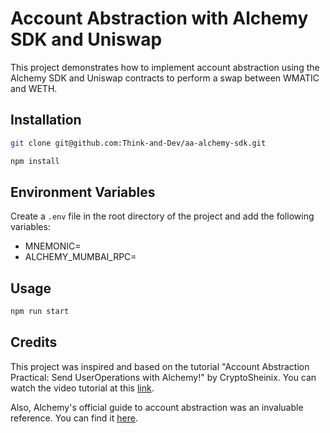 # Account Abstraction with Alchemy SDK and Uniswap

This project demonstrates how to implement account abstraction using the Alchemy SDK and Uniswap contracts to perform a swap between WMATIC and WETH.

## Installation

```bash
git clone git@github.com:Think-and-Dev/aa-alchemy-sdk.git

npm install
```

## Environment Variables

Create a `.env` file in the root directory of the project and add the following variables:

- MNEMONIC=
- ALCHEMY_MUMBAI_RPC=

## Usage

```bash
npm run start
```

## Credits

This project was inspired and based on the tutorial "Account Abstraction Practical: Send UserOperations with Alchemy!" by CryptoSheinix. You can watch the video tutorial at this [link](https://www.youtube.com/watch?v=5sV5Yzfsivk&ab_channel=CryptoSheinix).

Also, Alchemy's official guide to account abstraction was an invaluable reference. You can find it [here](https://www.alchemy.com/blog/account-abstraction).
